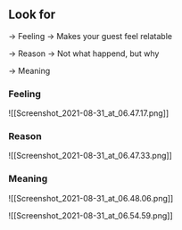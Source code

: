## Look for

→ Feeling → Makes your guest feel relatable

→ Reason → Not what happend, but why

→ Meaning

### Feeling

![[Screenshot_2021-08-31_at_06.47.17.png]]

### Reason

![[Screenshot_2021-08-31_at_06.47.33.png]]

### Meaning

![[Screenshot_2021-08-31_at_06.48.06.png]]

  

![[Screenshot_2021-08-31_at_06.54.59.png]]